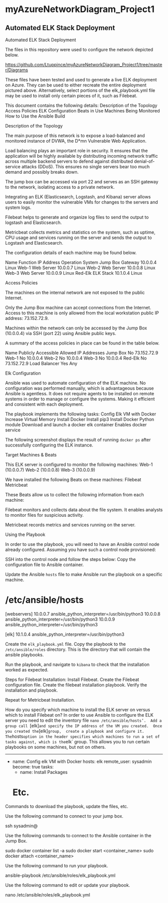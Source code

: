 # myAzureNetworkDiagram_Project1
## Automated ELK Stack Deployment

Automated ELK Stack Deployment

The files in this repository were used to configure the network depicted below.

https://github.com/Ltuppince/myAzureNetworkDiagram_Project1/tree/master/Diagrams

These files have been tested and used to generate a live ELK deployment on Azure. They can be used to either recreate the entire deployment pictured above. Alternatively, select portions of the elk_playbook.yml file may be used to install only certain pieces of it, such as Filebeat.

This document contains the following details:
Description of the Topology
Access Policies
ELK Configuration
 Beats in Use
 Machines Being Monitored
How to Use the Ansible Build

Description of the Topology

The main purpose of this network is to expose a load-balanced and monitored instance of DVWA, the D*mn Vulnerable Web Application.

Load balancing plays an important role in security.  It ensures that the application will be highly available by distributing incoming network traffic across multiple backend servers to defend against distributed denial-of-service attacks (DDoS).  This ensures no single servers bear too much demand and possibly breaks down. 

The jump box can be accessed via port 22 and serves as an SSH gateway to the network,   isolating access to a private network.

Integrating an ELK (Elasticsearch, Logstash, and Kibana) server allows users to easily monitor the vulnerable VMs for changes to the servers and system logs.

Filebeat helps to generate and organize log files to send the output to logstash and Elasticsearch.

Metricbeat collects metrics and statistics on the system, such as uptime, CPU usage and services running on the server and sends the output to Logstash and Elasticsearch.

The configuration details of each machine may be found below.

Name
Function
IP Address
Operation System
Jump Box
Gateway
10.0.0.4
Linux
Web-1
Web Server
10.0.0.7
Linux
Web-2
Web Server
10.0.0.8
Linux
Web-3
Web Server
10.0.0.9
Linux
Red-Elk
ELK Stack
10.1.0.4
Linux

Access Policies

The machines on the internal network are not exposed to the public Internet. 

Only the Jump Box machine can accept connections from the Internet. Access to this machine is only allowed from the local workstation public IP address: 73.152.72.9.

Machines within the network can only be accessed by the Jump Box (10.0.0.4) via SSH (port 22) using Ansible public keys.

A summary of the access policies in place can be found in the table below.

Name
Publicly Accessible
Allowed IP Addresses
Jump Box
No
73.152.72.9
Web-1
No
10.0.0.4
Web-2
No
10.0.0.4
Web-3
No
10.0.0.4
Red-Elk
No
73.152.72.9
Load Balancer
Yes
Any

Elk Configuration

Ansible was used to automate configuration of the ELK machine. No configuration was performed manually, which is advantageous because Ansible is agentless. It does not require agents to be installed on remote systems in order to manage or configure the systems.  Making it efficient and consistent with each deployment.  

The playbook implements the following tasks:
Config Elk VM with Docker
Increase Virtual Memory
Install Docker
Install pip3
Install Docker Python module
Download and launch a docker elk container
Enables docker service

The following screenshot displays the result of running `docker ps` after successfully configuring the ELK instance.




Target Machines & Beats

This ELK server is configured to monitor the following machines:
Web-1 (10.0.0.7)
Web-2 (10.0.0.8)
Web-3 (10.0.0.9)

We have installed the following Beats on these machines:
Filebeat
Metricbeat

These Beats allow us to collect the following information from each machine:

Filebeat monitors and collects data about the file system.  It enables analysts to monitor files for suspicious activity.

Metricbeat records metrics and services running on the server.

Using the Playbook

In order to use the playbook, you will need to have an Ansible control node already configured. Assuming you have such a control node provisioned: 

SSH into the control node and follow the steps below:
Copy the configuration file to Ansible container.

Update the Ansible `hosts` file to make Ansible run the playbook on a specific machine.

# /etc/ansible/hosts
 [webservers]
 10.0.0.7 ansible_python_interpreter=/usr/bin/python3
 10.0.0.8 ansible_python_interpreter=/usr/bin/python3
 10.0.0.9 ansible_python_interpreter=/usr/bin/python3

 [elk]
 10.1.0.4 ansible_python_interpreter=/usr/bin/python3

Create the `elk_playbook.yml` file.  Copy the playbook to the `/etc/ansible/roles` directory.  This is the directory that will contain the ansible playbooks.

Run the playbook, and navigate to `kibana` to check that the installation worked as expected.

Steps for Filebeat Installation:
Install Filebeat.
Create the Filebeat configuration file.
Create the filebeat installation playbook.
Verify the installation and playbook.

Repeat for Metricbeat Installation.
 
How do you specify which machine to install the ELK server on versus which to install Filebeat on?
In order to use Ansible to configure the ELK server you need to edit the inventory file `nano /etc/ansible/hosts’.  Add a group call `[elk]` and specify the IP address of the VM you created.  Once you created the `[elk]` group,  create a playbook and configure it.  The `hosts` option in the header specifies which machines to run a set of tasks against, which is the `elk` group.  This allows you to run certain playbooks on some machines, but not on others.

---
- name: Config elk VM with Docker
  hosts: elk
  remote_user: sysadmin
  become: true
  tasks:
  - name: Install Packages
  # Etc.



Commands to download the playbook, update the files, etc.

Use the following command to connect to your jump box.

ssh sysadmin@<jump box external IP>

Use the following commands to connect to the Ansible container in the Jump Box.

sudo docker container list -a
sudo docker start <container_name>
sudo docker attach <container_name>

Use the following command to run your playbook.
	
ansible-playbook  /etc/ansible/roles/elk_playbook.yml

Use the following command to edit or update your playbook.

nano /etc/ansible/roles/elk_playbook.yml
 





